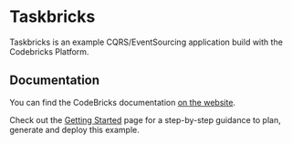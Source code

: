 # Taskbricks

Taskbricks is an example CQRS/EventSourcing application build with the Codebricks Platform. 

## Documentation

You can find the CodeBricks documentation [on the website](https://codebricks.tech).   

Check out the [Getting Started](https://codebricks.tech/docs/category/getting-started) page for a step-by-step guidance to plan, generate and deploy this example.
